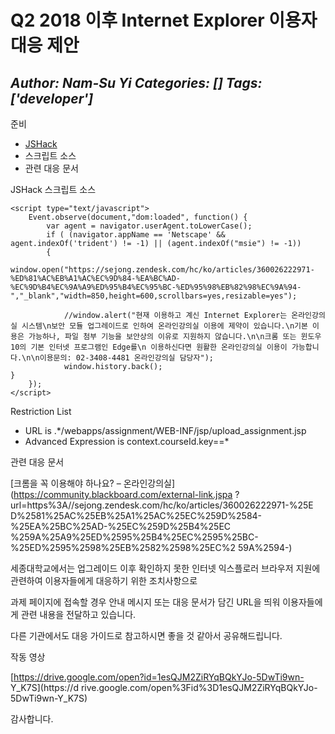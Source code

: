 # Q2 2018 이후 Internet Explorer 이용자 대응 제안
*Author: Nam-Su Yi*
*Categories: []*
*Tags: ['developer']*
---
준비

  * [JSHack](https://community.blackboard.com/external-link.jspa?url=http%3A//projects-archive.oscelot.org/gf/project/jshack/frs/%3Faction%3DFrsReleaseView%26release_id%3D991)
  * 스크립트 소스
  * 관련 대응 문서

JSHack 스크립트 소스

    <script type="text/javascript">
        Event.observe(document,"dom:loaded", function() {
            var agent = navigator.userAgent.toLowerCase();
            if ( (navigator.appName == 'Netscape' && agent.indexOf('trident') != -1) || (agent.indexOf("msie") != -1))
            {
                window.open("https://sejong.zendesk.com/hc/ko/articles/360026222971-%ED%81%AC%EB%A1%AC%EC%9D%84-%EA%BC%AD-%EC%9D%B4%EC%9A%A9%ED%95%B4%EC%95%BC-%ED%95%98%EB%82%98%EC%9A%94-","_blank","width=850,height=600,scrollbars=yes,resizable=yes");
                
                //window.alert("현재 이용하고 계신 Internet Explorer는 온라인강의실 시스템\n보안 모듈 업그레이드로 인하여 온라인강의실 이용에 제약이 있습니다.\n기본 이용은 가능하나, 파일 첨부 기능을 보안상의 이유로 지원하지 않습니다.\n\n크롬 또는 윈도우 10의 기본 인터넷 프로그램인 Edge를\n 이용하신다면 원활한 온라인강의실 이용이 가능합니다.\n\n이용문의: 02-3408-4481 온라인강의실 담당자");
                window.history.back();
    }
        });
    </script>

Restriction List

  * URL is .*/webapps/assignment/WEB-INF/jsp/upload_assignment.jsp
  * Advanced Expression is context.courseId.key==*

관련 대응 문서

[크롬을 꼭 이용해야 하나요? – 온라인강의실](https://community.blackboard.com/external-link.jspa
?url=https%3A//sejong.zendesk.com/hc/ko/articles/360026222971-%25E
D%2581%25AC%25EB%25A1%25AC%25EC%259D%2584-%25EA%25BC%25AD-%25EC%259D%25B4%25EC
%259A%25A9%25ED%2595%25B4%25EC%2595%25BC-%25ED%2595%2598%25EB%2582%2598%25EC%2
59A%2594-)

세종대학교에서는 업그레이드 이후 확인하지 못한 인터넷 익스플로러 브라우저 지원에 관련하여 이용자들에게 대응하기 위한 조치사항으로

과제 페이지에 접속할 경우 안내 메시지 또는 대응 문서가 담긴 URL을 띄워 이용자들에게 관련 내용을 전달하고 있습니다.

다른 기관에서도 대응 가이드로 참고하시면 좋을 것 같아서 공유해드립니다.

작동 영상

[https://drive.google.com/open?id=1esQJM2ZiRYqBQkYJo-5DwTi9wn-
Y_K7S](https://d
rive.google.com/open%3Fid%3D1esQJM2ZiRYqBQkYJo-5DwTi9wn-Y_K7S)

감사합니다.

